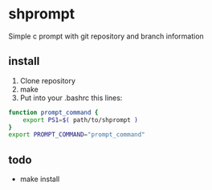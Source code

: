 # shprompt
Simple c prompt with git repository and branch information

## install
1. Clone repository
1. make
1. Put into your .bashrc this lines:
```sh
function prompt_command {
	export PS1=$( path/to/shprompt )
}
export PROMPT_COMMAND="prompt_command"

```

## todo
- make install
